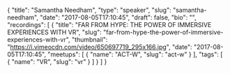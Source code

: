 {
  "title": "Samantha Needham",
  "type": "speaker",
  "slug": "samantha-needham",
  "date": "2017-08-05T17:10:45",
  "draft": false,
  "bio": "",
  "recordings": [
    {
      "title": "FAR FROM HYPE: THE POWER OF IMMERSIVE EXPERIENCES WITH VR",
      "slug": "far-from-hype-the-power-of-immersive-experiences-with-vr",
      "thumbnail": "https://i.vimeocdn.com/video/650697719_295x166.jpg",
      "date": "2017-08-05T17:10:45",
      "meetups": [
        {
          "name": "ACT-W",
          "slug": "act-w"
        }
      ],
      "tags": [
        {
          "name": "VR",
          "slug": "vr"
        }
      ]
    }
  ]
}